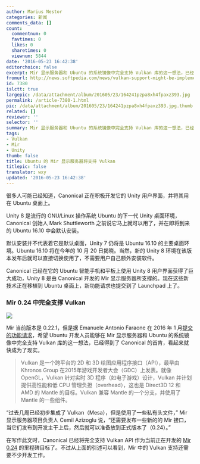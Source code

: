 ```yaml
---
author: Marius Nestor
categories: 新闻
comments_data: []
count:
  commentnum: 0
  favtimes: 0
  likes: 0
  sharetimes: 0
  viewnum: 5844
date: '2016-05-23 16:42:38'
editorchoice: false
excerpt: Mir 显示服务器和 Ubuntu 的系统镜像中完全支持 Vulkan 库的这一想法，已经得到了 Canonical 的首肯，看起来就快成为了现实
fromurl: http://news.softpedia.com/news/vulkan-support-might-be-implemented-in-ubuntu-linux-s-mir-display-server-soon-504359.shtml
id: 7380
islctt: true
largepic: /data/attachment/album/201605/23/164241pzpa8xh4fpaxz393.jpg
permalink: /article-7380-1.html
pic: /data/attachment/album/201605/23/164241pzpa8xh4fpaxz393.jpg.thumb.jpg
related: []
reviewer: ''
selector: ''
summary: Mir 显示服务器和 Ubuntu 的系统镜像中完全支持 Vulkan 库的这一想法，已经得到了 Canonical 的首肯，看起来就快成为了现实
tags:
- Vulkan
- Mir
- Unity
thumb: false
title: Ubuntu 的 Mir 显示服务器将支持 Vulkan
titlepic: false
translator: wxy
updated: '2016-05-23 16:42:38'
---
```


很多人可能已经知道，Canonical 正在积极开发它的 Unity 用户界面，并将其用在 Ubuntu 桌面上。


Unity 8 是流行的 GNU/Linux 操作系统 Ubuntu 的下一代 Unity 桌面环境，Canonical 创始人 Mark Shuttleworth 之前说它马上就可以用了，并在即将到来的 Ubuntu 16.10 中会默认安装。


默认安装并不代表着它是默认桌面，Unity 7 仍将是 Ubuntu 16.10 的主要桌面环境。Ubuntu 16.10 将在今年的 10 月 20 日揭晓。当然，新的 Unity 8 环境在该版本发布后就可以直接切换使用了，不需要用户自己额外安装软件。


Canonical 已经在它的 Ubuntu 智能手机和平板上使用 Unity 8 用户界面获得了巨大成功，Unity 8 是由 Canonical 开发的 Mir 显示服务器所支撑的。现在这些新技术正在移植到 Ubuntu 桌面上，新功能请求也提交到了 Launchpad 上了。


### Mir 0.24 中完全支撑 Vulkan


![](/data/attachment/album/201605/23/164241pzpa8xh4fpaxz393.jpg)


Mir 当前版本是 0.22.1，但是据 Emanuele Antonio Faraone 在 2016 年 1 月[提交的功能请求](https://bugs.launchpad.net/mir/+bug/1539896)，希望 Ubuntu 开发人员能够在 Mir 显示服务器和 Ubuntu 的系统镜像中完全支持 Vulkan 库的这一想法，已经得到了 Canonical 的首肯，看起来就快成为了现实。



> 
> Vulkan 是一个跨平台的 2D 和 3D 绘图应用程序接口（API），最早由 Khronos Group 在2015年游戏开发者大会（GDC）上发表。就像 OpenGL，Vulkan 针对实时 3D 程序（如电子游戏）设计，Vulkan 并计划提供高性能和低 CPU 管理负担（overhead），这也是 Direct3D 12 和 AMD 的 Mantle 的目标。Vulkan 兼容 Mantle 的一个分支，并使用了 Mantle 的一些组件。
> 
> 
> 


“过去几周已经初步集成了 Vulkan（Mesa），但是使用了一些私有头文件，” Mir 显示服务器项目负责人 Cemil Azizoglu 说，“还需要发布一些新的的 Mir 接口，当它们发布到开发主干上后，然后就可以准备放到正式版本了（0.24）。”


在写作此文时，Canonical 已经将完全支持 Vulkan API 作为当前正在开发的 [Mir 0.24](https://launchpad.net/mir/0.24) 的里程碑目标了。不过从上面的引述可以看到，Mir 中的 Vulkan 支持还需要不少开发工作。